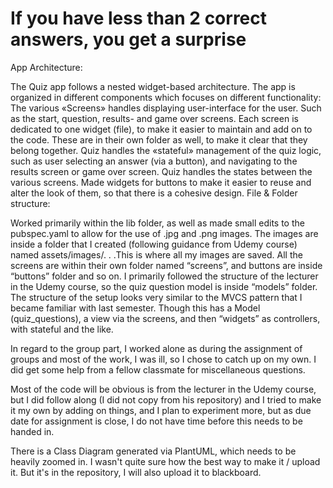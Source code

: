 # If you have less than 2 correct answers, you get a surprise

App Architecture:

The Quiz app follows a nested widget-based architecture.
The app is organized in different components which focuses on different functionality:
The various «Screens» handles displaying user-interface for the user. Such as the start, question, results- and game over screens. Each screen is dedicated to one widget (file), to make it easier to maintain and add on to the code. These are in their own folder as well, to make it clear that they belong together.
Quiz handles the «stateful» management of the quiz logic, such as user selecting an answer (via a button), and navigating to the results screen or game over screen. Quiz handles the states between the various screens.
Made widgets for buttons to make it easier to reuse and alter the look of them, so that there is a cohesive design.
File & Folder structure:

Worked primarily within the lib folder, as well as made small edits to the pubspec.yaml to allow for the use of .jpg and .png images. The images are inside a folder that I created (following guidance from Udemy course) named assets/images/. . .This is where all my images are saved.
All the screens are within their own folder named “screens”, and buttons are inside “buttons” folder and so on.
I primarily followed the structure of the lecturer in the Udemy course, so the quiz question model is inside “models” folder.
The structure of the setup looks very similar to the MVCS pattern that I became familiar with last semester. Though this has a Model (quiz_questions), a view via the screens, and then “widgets” as controllers, with stateful and the like.

 

In regard to the group part, I worked alone as during the assignment of groups and most of the work, I was ill, so I chose to catch up on my own. I did get some help from a fellow classmate for miscellaneous questions.

Most of the code will be obvious is from the lecturer in the Udemy course, but I did follow along (I did not copy from his repository) and I tried to make it my own by adding on things, and I plan to experiment more, but as due date for assignment is close, I do not have time before this needs to be handed in.


There is a Class Diagram generated via PlantUML, which needs to be heavily zoomed in. I wasn't quite sure how the best way to make it / upload it. But it's in the repository, I will also upload it to blackboard.
